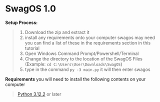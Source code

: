 # SwagOS 1.0

**Setup Process:**
> 1. Download the zip and extract it
> 2. install any requirements onto your computer swagos may need you can find a list of these in the requirements section in this tutorial
> 3. Open Windows Command Prompt/Powershell/Terminal 
> 4. Change the directory to the location of the SwagOS Files (Example: `cd C:\Users\User\Downloads\SwagOS`)
> 5. type in the command `py -3 main.py` it will then enter swagos

**Requirements**
you will need to install the following contents on your computer 
> [Python 3.12.2](https://www.python.org/downloads/) or later
